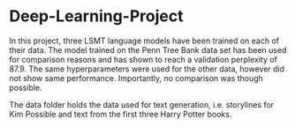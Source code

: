 # Deep-Learning-Project

In this project, three LSMT language models have been trained on each of their data. 
The model trained on the Penn Tree Bank data set has been used for comparison reasons and has shown to reach a validation perplexity of 87.9. The same hyperparameters were used for the other data, however did not show same performance. Importantly, no comparison was though possible. 

The data folder holds the data used for text generation, i.e. storylines for Kim Possible and text from the first three Harry Potter books. 
